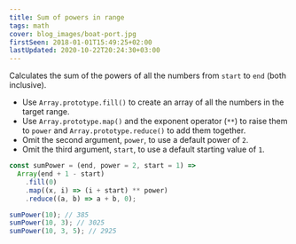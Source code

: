 ```yaml
---
title: Sum of powers in range
tags: math
cover: blog_images/boat-port.jpg
firstSeen: 2018-01-01T15:49:25+02:00
lastUpdated: 2020-10-22T20:24:30+03:00
---
```


Calculates the sum of the powers of all the numbers from `start` to `end` (both inclusive).

- Use `Array.prototype.fill()` to create an array of all the numbers in the target range.
- Use `Array.prototype.map()` and the exponent operator (`**`) to raise them to `power` and `Array.prototype.reduce()` to add them together.
- Omit the second argument, `power`, to use a default power of `2`.
- Omit the third argument, `start`, to use a default starting value of `1`.

```js
const sumPower = (end, power = 2, start = 1) =>
  Array(end + 1 - start)
    .fill(0)
    .map((x, i) => (i + start) ** power)
    .reduce((a, b) => a + b, 0);
```

```js
sumPower(10); // 385
sumPower(10, 3); // 3025
sumPower(10, 3, 5); // 2925
```
